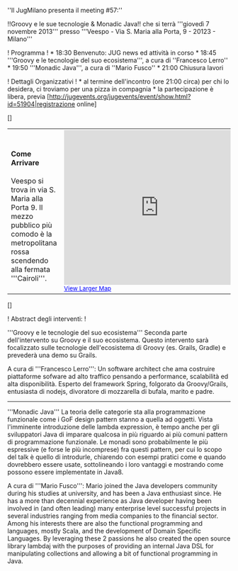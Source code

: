 ''Il JugMilano presenta il meeting #57:''

!!Groovy e le sue tecnologie & Monadic Java!!
che si terrà '''giovedì 7 novembre 2013''' presso '''Veespo - Via S. Maria alla Porta, 9 - 20123 - Milano'''

! Programma !
	*  18:30 Benvenuto: JUG news ed attività in corso
	*  18:45 '''Groovy e le tecnologie del suo ecosistema''', a cura di ''Francesco Lerro''
	*  19:50 '''Monadic Java''', a cura di ''Mario Fusco''
	*  21:00 Chiusura lavori


! Dettagli Organizzativi !
	* al termine dell'incontro (ore 21:00 circa) per chi lo desidera, ci troviamo per una pizza in compagnia
	* la partecipazione è libera, previa [http://jugevents.org/jugevents/event/show.html?id=51904|registrazione online]

[<html>]
<table>
<tr>
<td width="30%">
<h4>Come Arrivare</h4>
Veespo si trova in via S. Maria alla Porta 9. Il mezzo pubblico più comodo è la metropolitana rossa scendendo alla fermata '''Cairoli'''.
</td>
<td>

<iframe width="425" height="350" frameborder="0" scrolling="no" marginheight="0" marginwidth="0" src="http://maps.google.it/maps?f=q&source=embed&hl=en&geocode=&q=via+santa+maria+alla+porta,+9+milano&aq=&sll=45.45801,9.177492&sspn=0.005095,0.008079&vpsrc=6&t=h&ie=UTF8&hq=&hnear=Via+Santa+Maria+alla+Porta,+9,+20123+Milano,+Lombardia&ll=45.468468,9.182768&spn=0.010896,0.022359&z=14&iwloc=A&output=embed"></iframe><br /><small><a href="http://maps.google.it/maps?f=q&source=embed&hl=en&geocode=&q=via+santa+maria+alla+porta,+9+milano&aq=&sll=45.45801,9.177492&sspn=0.005095,0.008079&vpsrc=6&t=h&ie=UTF8&hq=&hnear=Via+Santa+Maria+alla+Porta,+9,+20123+Milano,+Lombardia&ll=45.468468,9.182768&spn=0.010896,0.022359&z=14&iwloc=A" style="color:#0000FF;text-align:left">View Larger Map</a></small>
</td>
</tr>
</table>
[</html>]


! Abstract degli interventi: !


 
'''Groovy e le tecnologie del suo ecosistema'''
Seconda parte dell'intervento su Groovy e il suo ecosistema. Questo intervento sarà focalizzato sulle tecnologie dell'ecosistema di Groovy (es. Grails, Gradle) e prevederà una demo su Grails.

A cura di '''Francesco Lerro''':
Un software architect che ama costruire piattaforme sofware ad alto traffico pensando a performance, scalabilità ed alta disponibilità. Esperto del framework Spring, folgorato da Groovy/Grails, entusiasta di nodejs, divoratore di mozzarella di bufala, marito e padre. 

----

'''Monadic Java'''
La teoria delle categorie sta alla programmazione funzionale come i GoF design pattern stanno a quella ad oggetti. Vista l'imminente introduzione delle lambda expression, è tempo anche per gli sviluppatori Java di imparare qualcosa in più riguardo ai più comuni pattern di programmazione funzionale. Le monadi sono probabilmente le più espressive (e forse le più incomprese) fra questi pattern, per cui lo scopo del talk è quello di introdurle, chiarendo con esempi pratici come e quando dovrebbero essere usate, sottolineando i loro vantaggi e mostrando come possono essere implementate in Java8.

A cura di '''Mario Fusco''':
Mario joined the Java developers community during his studies at university, and has been a Java enthusiast since. He has a more than decennial experience as Java developer having been involved in (and often leading) many enterprise level successful projects in several industries ranging from media companies to the financial sector. Among his interests there are also the functional programming and languages, mostly Scala, and the development of Domain Specific Languages. By leveraging these 2 passions he also created the open source library lambdaj with the purposes of providing an internal Java DSL for manipulating collections and allowing a bit of functional programming in Java.
